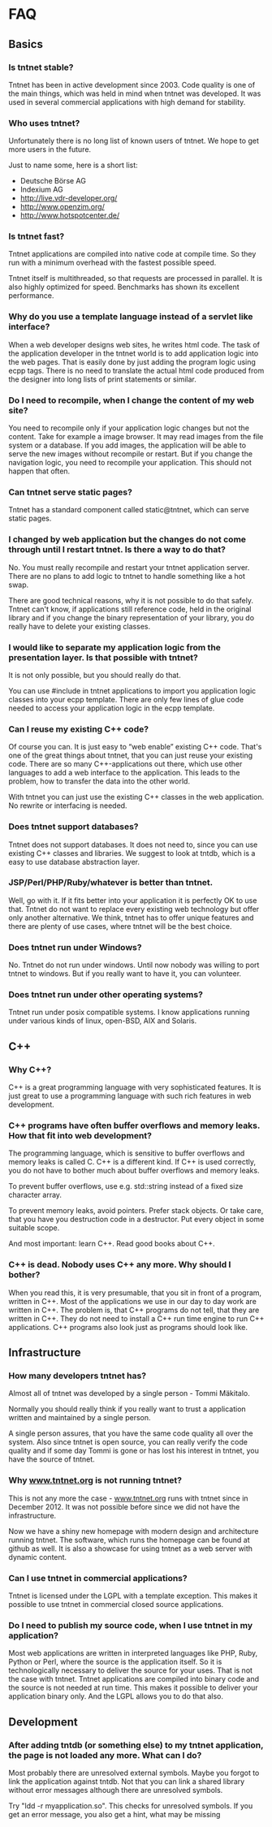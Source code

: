 FAQ
===

Basics
------

### Is tntnet stable?
Tntnet has been in active development since 2003. Code quality is one of the main things, which was held in mind when tntnet was developed. It was used in several commercial applications with high demand for stability.

### Who uses tntnet?

Unfortunately there is no long list of known users of tntnet. We hope to get more users in the future.

Just to name some, here is a short list:

  * Deutsche Börse AG
  * Indexium AG
  * http://live.vdr-developer.org/
  * http://www.openzim.org/
  * http://www.hotspotcenter.de/

### Is tntnet fast?

Tntnet applications are compiled into native code at compile time. So they run with a minimum overhead with the fastest possible speed.

Tntnet itself is multithreaded, so that requests are processed in parallel. It is also highly optimized for speed. Benchmarks has shown its excellent performance.

### Why do you use a template language instead of a servlet like interface?

When a web developer designs web sites, he writes html code. The task of the application developer in the tntnet world is to add application logic into the web pages. That is easily done by just adding the program logic using ecpp tags. There is no need to translate the actual html code produced from the designer into long lists of print statements or similar.

### Do I need to recompile, when I change the content of my web site?

You need to recompile only if your application logic changes but not the content. Take for example a image browser. It may read images from the file system or a database. If you add images, the application will be able to serve the new images without recompile or restart. But if you change the navigation logic, you need to recompile your application. This should not happen that often.

### Can tntnet serve static pages?

Tntnet has a standard component called static@tntnet, which can serve static pages.

### I changed by web application but the changes do not come through until I restart tntnet. Is there a way to do that?

No. You must really recompile and restart your tntnet application server. There are no plans to add logic to tntnet to handle something like a hot swap.

There are good technical reasons, why it is not possible to do that safely. Tntnet can't know, if applications still reference code, held in the original library and if you change the binary representation of your library, you do really have to delete your existing classes.

### I would like to separate my application logic from the presentation layer. Is that possible with tntnet?

It is not only possible, but you should really do that.

You can use #include in tntnet applications to import you application logic classes into your ecpp template. There are only few lines of glue code needed to access your application logic in the ecpp template.

### Can I reuse my existing C++ code?

Of course you can. It is just easy to “web enable” existing C++ code. That's one of the great things about tntnet, that you can just reuse your existing code. There are so many C++-applications out there, which use other languages to add a web interface to the application. This leads to the problem, how to transfer the data into the other world.

With tntnet you can just use the existing C++ classes in the web application. No rewrite or interfacing is needed.

### Does tntnet support databases?

Tntnet does not support databases. It does not need to, since you can use existing C++ classes and libraries. We suggest to look at tntdb, which is a easy to use database abstraction layer.

### JSP/Perl/PHP/Ruby/whatever is better than tntnet.

Well, go with it. If it fits better into your application it is perfectly OK to use that. Tntnet do not want to replace every existing web technology but offer only another alternative. We think, tntnet has to offer unique features and there are plenty of use cases, where tntnet will be the best choice.

### Does tntnet run under Windows?

No. Tntnet do not run under windows. Until now nobody was willing to port tntnet to windows. But if you really want to have it, you can volunteer.

### Does tntnet run under other operating systems?

Tntnet run under posix compatible systems. I know applications running under various kinds of linux, open-BSD, AIX and Solaris.

C++
---

### Why C++?

C++ is a great programming language with very sophisticated features. It is just great to use a programming language with such rich features in web development.

### C++ programs have often buffer overflows and memory leaks. How that fit into web development?

The programming language, which is sensitive to buffer overflows and memory leaks is called C. C++ is a different kind. If C++ is used correctly, you do not have to bother much about buffer overflows and memory leaks.

To prevent buffer overflows, use e.g. std::string instead of a fixed size character array.

To prevent memory leaks, avoid pointers. Prefer stack objects. Or take care, that you have you destruction code in a destructor. Put every object in some suitable scope.

And most important: learn C++. Read good books about C++.

### C++ is dead. Nobody uses C++ any more. Why should I bother?

When you read this, it is very presumable, that you sit in front of a program, written in C++. Most of the applications we use in our day to day work are written in C++. The problem is, that C++ programs do not tell, that they are written in C++. They do not need to install a C++ run time engine to run C++ applications. C++ programs also look just as programs should look like.

Infrastructure
--------------

### How many developers tntnet has?

Almost all of tntnet was developed by a single person - Tommi Mäkitalo.

Normally you should really think if you really want to trust a application written and maintained by a single person.

A single person assures, that you have the same code quality all over the system. Also since tntnet is open source, you can really verify the code quality and if some day Tommi is gone or has lost his interest in tntnet, you have the source of tntnet.

### Why www.tntnet.org is not running tntnet?

This is not any more the case - www.tntnet.org runs with tntnet since in
December 2012. It was not possible before since we did not have the
infrastructure.

Now we have a shiny new homepage with modern design and architecture running
tntnet. The software, which runs the homepage can be found at github as well. It
is also a showcase for using tntnet as a web server with dynamic content.

### Can I use tntnet in commercial applications?

Tntnet is licensed under the LGPL with a template exception. This makes it possible to use tntnet in commercial closed source applications.

### Do I need to publish my source code, when I use tntnet in my application?

Most web applications are written in interpreted languages like PHP, Ruby, Python or Perl, where the source is the application itself. So it is technologically necessary to deliver the source for your uses. That is not the case with tntnet. Tntnet applications are compiled into binary code and the source is not needed at run time. This makes it possible to deliver your application binary only. And the LGPL allows you to do that also.

Development
-----------

### After adding tntdb (or something else) to my tntnet application, the page is not loaded any more. What can I do?

Most probably there are unresolved external symbols. Maybe you forgot to link the application against tntdb. Not that you can link a shared library without error messages although there are unresolved symbols.

Try "ldd -r myapplication.so". This checks for unresolved symbols. If you get an error message, you also get a hint, what may be missing

